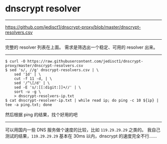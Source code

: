 # dnscrypt resolver

---

https://github.com/jedisct1/dnscrypt-proxy/blob/master/dnscrypt-resolvers.csv

---

完整的 resolver 列表在上面。
需求是筛选出一个稳定、可用的 resolver 出来。

---

```
$ curl -O https://raw.githubusercontent.com/jedisct1/dnscrypt-proxy/master/dnscrypt-resolvers.csv
$ sed 's/, //g' dnscrypt-resolvers.csv | \
	sed '1d' | \
	cut -f 11 -d, | \
	sed '/^\[/d' | \
	sed -E 's/:[[:digit:]]+//' | \
	sort -u -g \
	> dnscrypt-resolvers-ip.txt
$ cat dnscrypt-resolver-ip.txt | while read ip; do ping -c 10 ${ip} | tee -a ping.txt; done
```

然后根据 ping 的结果，找个好用的吧

---

可以用国内一些 DNS 服务做个速度的比较，比如 `119.29.29.29` 之类的。
我自己测试的结果，`119.29.29.29` 基本在 30ms 以内，dnscrypt 的速度完全不行……

